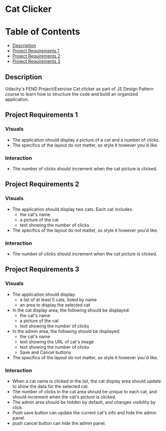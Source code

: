 Cat Clicker
===============================

# Table of Contents

* [Description](#description)
* [Project Requirements 1](#project-requirements-1)
* [Project Requirements 2](#project-requirements-2)
* [Project Requirements 3](#project-requirements-3)

## Description
Udacity's FEND Project/Exercise Cat clicker as part of JS Design Pattern course to learn how to structure the code and build an organized application.

## Project Requirements 1

### Visuals
- The application should display a picture of a cat and a number of clicks.
- The specifics of the layout do not matter, so style it however you'd like.

### Interaction
- The number of clicks should increment when the cat picture is clicked.

## Project Requirements 2

### Visuals
- The application should display two cats. Each cat includes:
	- the cat's name
	- a picture of the cat
	- text showing the number of clicks
- The specifics of the layout do not matter, so style it however you'd like.

### Interaction
- The number of clicks should increment when the cat picture is clicked.

## Project Requirements 3

### Visuals
- The application should display:
	- a list of at least 5 cats, listed by name
	- an area to display the selected cat
- In the cat display area, the following should be displayed:
	- the cat's name
	- a picture of the cat
	- text showing the number of clicks
- In the admin area, the following should be displayed:
    - the cat's name
    - text showing the URL of cat's image
    - text showing the number of clicks
    - Save and Cancel buttons
- The specifics of the layout do not matter, so style it however you'd like.


### Interaction
- When a cat name is clicked in the list, the cat display area should update to show the data for the selected cat.
- The number of clicks in the cat area should be unique to each cat, and should increment when the cat's picture is clicked.
- The admin area should be hidden by default, and changes visibility by click.
- Push save button can update the current cat's info and hide the admin panel.
- push cancel button can hide the admin panel.

